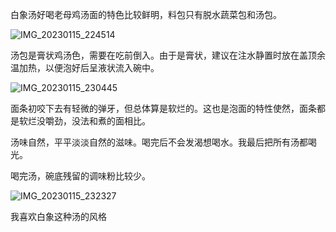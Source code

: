 白象汤好喝老母鸡汤面的特色比较鲜明，料包只有脱水蔬菜包和汤包。

![IMG_20230115_224514](https://user-images.githubusercontent.com/59009389/212550587-5b028389-31f1-4794-8e97-929e57a53267.jpg)

汤包是膏状鸡汤色，需要在吃前倒入。由于是膏状，建议在注水静置时放在盖顶余温加热，以便泡好后呈液状流入碗中。

![IMG_20230115_230445](https://user-images.githubusercontent.com/59009389/212550591-959b965a-f6cf-4025-b1b3-55c6e2bbd87e.jpg)

面条初咬下去有轻微的弹牙，但总体算是软烂的。这也是泡面的特性使然，面条都是软烂没嚼劲，没法和煮的面相比。

汤味自然，平平淡淡自然的滋味。喝完后不会发渴想喝水。我最后把所有汤都喝光。

喝完汤，碗底残留的调味粉比较少。

![IMG_20230115_232327](https://user-images.githubusercontent.com/59009389/212550593-9743408a-9529-4ec6-a09f-fda3f9245816.jpg)

我喜欢白象这种汤的风格
